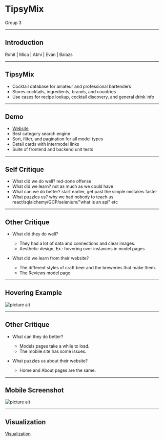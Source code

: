 # TipsyMix 

Group 3

---

## Introduction

Rohit | Mica | Abhi | Evan | Balazs

---

## TipsyMix

- Cocktail database for amateur and professional bartenders
- Stores cocktails, ingredients, brands, and countries
- Use cases for recipe lookup, cocktail discovery, and general drink info

---

## Demo

- [Website](https://www.tipsymix.com/)
- Best category search engine
- Sort, filter, and pagination for all model types
- Detail cards with intermodel links
- Suite of frontend and backend unit tests

---

## Self Critique

- What did we do well?
	red-zone offense
- What did we learn?
	not as much as we could have
- What can we do better?
	start earlier, get past the simple mistakes faster
- What puzzles us?
	why we had nobody to teach us react/sqlalchemy/GCP/selenium/"what is an api" etc
---

## Other Critique

- What did they do well?
    * They had a lot of data and connections and clear images.
    * Aesthetic design, Ex.: hovering over instances in model pages

- What did we learn from their website?
    * The different styles of craft beer and the breweries that make them.
    * The Reviews model page

---

## Hovering Example

![picture alt](https://i.gyazo.com/67a06f508deb26b49d95853a67b2c70e.png)


---

## Other Critique

- What can they do better?
    * Models pages take a while to load.
    * The mobile site has some issues.

- What puzzles us about their website?
    * Home and About pages are the same.

---

## Mobile Screenshot

![picture alt](https://i.gyazo.com/d74f38747448f748562a03ea7ddaccfc.png)

---

## Visualization

[Visualization](https://shinobhi.github.com/tipsy-data)

